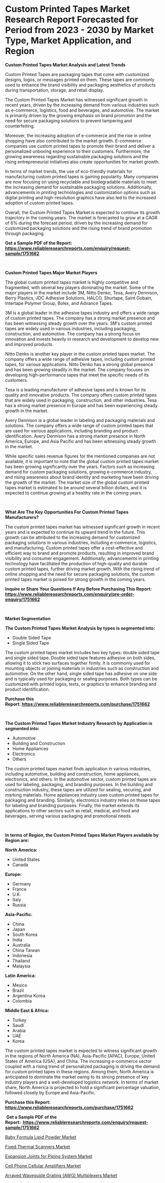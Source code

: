 <p><h1>Custom Printed Tapes Market Research Report Forecasted for Period from 2023 -  2030 by Market Type, Market Application, and Region</h1></p><p><strong>Custom Printed Tapes Market Analysis and Latest Trends</strong></p>
<p><p>Custom Printed Tapes are packaging tapes that come with customized designs, logos, or messages printed on them. These tapes are commonly used to enhance the brand visibility and packaging aesthetics of products during transportation, storage, and retail display.</p><p>The Custom Printed Tapes Market has witnessed significant growth in recent years, driven by the increasing demand from various industries such as e-commerce, logistics, food and beverages, and automotive. The market is primarily driven by the growing emphasis on brand promotion and the need for secure packaging solutions to prevent tampering and counterfeiting.</p><p>Moreover, the increasing adoption of e-commerce and the rise in online shopping have also contributed to the market growth. E-commerce companies use custom printed tapes to promote their brand and deliver a personalized unboxing experience to their customers. Furthermore, the growing awareness regarding sustainable packaging solutions and the rising entrepreneurial initiatives also create opportunities for market growth.</p><p>In terms of market trends, the use of eco-friendly materials for manufacturing custom printed tapes is gaining popularity. Many companies are now focusing on using recyclable and biodegradable materials to meet the increasing demand for sustainable packaging solutions. Additionally, advancements in printing technologies and customization options such as digital printing and high-resolution graphics have also led to the increased adoption of custom printed tapes.</p><p>Overall, the Custom Printed Tapes Market is expected to continue its growth trajectory in the coming years. The market is forecasted to grow at a CAGR of 6% during the forecast period, driven by the increasing demand for customized packaging solutions and the rising trend of brand promotion through packaging.</p></p>
<p><strong>Get a Sample PDF of the Report:&nbsp; <a href="https://www.reliableresearchreports.com/enquiry/request-sample/1751662">https://www.reliableresearchreports.com/enquiry/request-sample/1751662</a></strong></p>
<p>&nbsp;</p>
<p><strong>Custom Printed Tapes Major Market Players</strong></p>
<p><p>The global custom printed tapes market is highly competitive and fragmented, with several key players dominating the market. Some of the major players in the market include 3M, Nitto Denko, Tesa, Avery Dennison, Berry Plastics, JDC Adhesive Solutions, HALCO, Shurtape, Saint Gobain, Intertape Polymer Group, Bolex, and Advance Tapes.</p><p>3M is a global leader in the adhesive tapes industry and offers a wide range of custom printed tapes. The company has a strong market presence and has been witnessing steady growth over the years. 3M's custom printed tapes are widely used in various industries, including packaging, construction, and automotive. The company has a strong focus on innovation and invests heavily in research and development to develop new and improved products.</p><p>Nitto Denko is another key player in the custom printed tapes market. The company offers a wide range of adhesive tapes, including custom printed tapes, for various applications. Nitto Denko has a strong global presence and has been growing steadily in the market. The company focuses on developing high-performance tapes that meet the specific needs of its customers.</p><p>Tesa is a leading manufacturer of adhesive tapes and is known for its quality and innovative products. The company offers custom printed tapes that are widely used in packaging, construction, and other industries. Tesa has a strong market presence in Europe and has been experiencing steady growth in the market.</p><p>Avery Dennison is a global leader in labeling and packaging materials and solutions. The company offers a wide range of custom printed tapes that are used for various applications, including branding and product identification. Avery Dennison has a strong market presence in North America, Europe, and Asia Pacific and has been witnessing steady growth in the market.</p><p>While specific sales revenue figures for the mentioned companies are not available, it is important to note that the global custom printed tapes market has been growing significantly over the years. Factors such as increasing demand for custom packaging solutions, growing e-commerce industry, and rising awareness about brand identity and marketing have been driving the growth of the market. The market size of the global custom printed tapes market is estimated to be around several billion dollars, and it is expected to continue growing at a healthy rate in the coming years.</p></p>
<p>&nbsp;</p>
<p><strong>What Are The Key Opportunities For Custom Printed Tapes Manufacturers?</strong></p>
<p><p>The custom printed tapes market has witnessed significant growth in recent years and is expected to continue its upward trend in the future. This growth can be attributed to the increasing demand for customized packaging solutions in various industries, including e-commerce, logistics, and manufacturing. Custom printed tapes offer a cost-effective and efficient way to brand and promote products, resulting in improved brand visibility and consumer engagement. Additionally, advancements in printing technology have facilitated the production of high-quality and durable custom printed tapes, further driving market growth. With the rising trend of online shopping and the need for secure packaging solutions, the custom printed tapes market is poised for strong growth in the coming years.</p></p>
<p><strong>Inquire or Share Your Questions If Any Before Purchasing This Report: <a href="https://www.reliableresearchreports.com/enquiry/pre-order-enquiry/1751662">https://www.reliableresearchreports.com/enquiry/pre-order-enquiry/1751662</a></strong></p>
<p>&nbsp;</p>
<p><strong>Market Segmentation</strong></p>
<p><strong>The Custom Printed Tapes Market Analysis by types is segmented into:</strong></p>
<p><ul><li>Double Sided Tape</li><li>Single Sided Tape</li></ul></p>
<p><p>The custom printed tapes market includes two key types: double sided tape and single sided tape. Double sided tape features adhesive on both sides, allowing it to stick two surfaces together firmly. It is commonly used for mounting objects or joining materials in industries such as construction and automotive. On the other hand, single sided tape has adhesive on one side and is typically used for packaging or sealing purposes. Both types can be customized with printed logos, texts, or graphics to enhance branding and product identification.</p></p>
<p><strong>Purchase this Report:&nbsp;<a href="https://www.reliableresearchreports.com/purchase/1751662">https://www.reliableresearchreports.com/purchase/1751662</a></strong></p>
<p>&nbsp;</p>
<p><strong>The Custom Printed Tapes Market Industry Research by Application is segmented into:</strong></p>
<p><ul><li>Automotive</li><li>Building and Construction</li><li>Home Appliances</li><li>Electronics</li><li>Others</li></ul></p>
<p><p>The custom printed tapes market finds application in various industries, including automotive, building and construction, home appliances, electronics, and others. In the automotive sector, custom printed tapes are used for labeling, packaging, and branding purposes. In the building and construction industry, these tapes are utilized for sealing, securing, and marking materials. Home appliances industry uses custom printed tapes for packaging and branding. Similarly, electronics industry relies on these tapes for labeling and branding purposes. Finally, the market extends its applications to other sectors such as retail, medical, and food and beverages, serving various packaging and promotional needs.</p></p>
<p>&nbsp;</p>
<p><strong>In terms of Region, the Custom Printed Tapes Market Players available by Region are:</strong></p>
<p>
    <p> <strong> North America: </strong>
        <ul>
            <li>United States</li>
            <li>Canada</li>
        </ul>
        </p> 
    <p> <strong> Europe: </strong>
        <ul>
            <li>Germany</li>
            <li>France</li>
            <li>U.K.</li>
            <li>Italy</li>
            <li>Russia</li>
        </ul>
        </p> 
    <p> <strong> Asia-Pacific: </strong>
        <ul>
            <li>China</li>
            <li>Japan</li>
            <li>South Korea</li>
            <li>India</li>
            <li>Australia</li>
            <li>China Taiwan</li>
            <li>Indonesia</li>
            <li>Thailand</li>
            <li>Malaysia</li>
        </ul>
        </p> 
    <p> <strong> Latin America: </strong>
        <ul>
            <li>Mexico</li>
            <li>Brazil</li>
            <li>Argentina Korea</li>
            <li>Colombia</li>
        </ul>
        </p> 
    <p> <strong> Middle East & Africa: </strong>
        <ul>
            <li>Turkey</li>
            <li>Saudi</li>
            <li>Arabia</li>
            <li>UAE</li>
            <li>Korea</li>
        </ul>
    </p>
    </p>
<p><p>The custom printed tapes market is expected to witness significant growth in the regions of North America (NA), Asia-Pacific (APAC), Europe, United States of America (USA), and China. The increasing e-commerce sector coupled with a rising trend of personalized packaging is driving the demand for custom printed tapes in these regions. Among them, North America is anticipated to dominate the market owing to its strong presence of key industry players and a well-developed logistics network. In terms of market share, North America is projected to hold a significant percentage valuation, followed closely by Europe and Asia-Pacific.</p></p>
<p><strong>Purchase this Report: <a href="https://www.reliableresearchreports.com/purchase/1751662">https://www.reliableresearchreports.com/purchase/1751662</a></strong></p>
<p>&nbsp;<strong>Get a Sample PDF of the Report:&nbsp;&nbsp;<a href="https://www.reliableresearchreports.com/enquiry/request-sample/1751662">https://www.reliableresearchreports.com/enquiry/request-sample/1751662</a></strong></p>
<p><strong></strong></p>
<p><p><a href="https://medium.com/@tammyfreeman2022/baby-formula-lipid-powder-market-research-report-its-history-and-forecast-2023-to-2030-9b62d6bda1aa">Baby Formula Lipid Powder Market</a></p><p><a href="https://medium.com/@keygreen5469/fixed-thermal-scanners-market-insight-market-trends-growth-forecasted-from-2023-to-2030-05019052be1b">Fixed Thermal Scanners Market</a></p><p><a href="https://medium.com/@krishna_35021/expansion-joints-for-piping-system-market-comprehensive-assessment-by-type-application-and-1b585ed45ea6">Expansion Joints for Piping System Market</a></p><p><a href="https://medium.com/@nathanl41025/cell-phone-cellular-amplifiers-market-outlook-industry-overview-and-forecast-2023-to-2030-12e1f0360563">Cell Phone Cellular Amplifiers Market</a></p><p><a href="https://medium.com/@maryg156987/arrayed-waveguide-grating-awg-multiplexers-market-size-market-outlook-and-market-forecast-2023-be4148360aae">Arrayed Waveguide Grating (AWG) Multiplexers Market</a></p></p>
